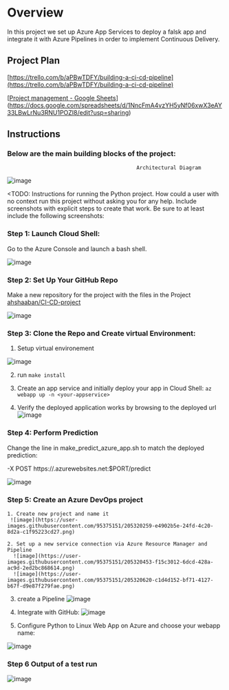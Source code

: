 # Overview

In this project we set up Azure App Services to deploy a falsk app and integrate it with Azure Pipelines in order to implement Continuous Delivery.

## Project Plan

[https://trello.com/b/aPBwTDFY/building-a-ci-cd-pipeline](https://trello.com/b/aPBwTDFY/building-a-ci-cd-pipeline)

[[Project management - Google Sheets](https://docs.google.com/spreadsheets/d/1NncFmA4vzYH5yNf06xwX3eAY33LBwLrNu3RNU1POZI8/edit#gid=489099311)](https://docs.google.com/spreadsheets/d/1NncFmA4vzYH5yNf06xwX3eAY33LBwLrNu3RNU1POZI8/edit?usp=sharing)

## Instructions
### Below are the main building blocks of the project:

                                              Architectural Diagram

![image](https://user-images.githubusercontent.com/95375151/205130650-19f481e2-f0b2-49aa-bb15-e805d6143c34.png)
                                

<TODO:  Instructions for running the Python project.  How could a user with no context run this project without asking you for any help.  Include screenshots with explicit steps to create that work. Be sure to at least include the following screenshots:

### Step 1: Launch Cloud Shell:

Go to the Azure Console and launch a bash shell.

![image](https://user-images.githubusercontent.com/95375151/205315252-6ca944a6-3507-404a-9722-68f2d4837b82.png)

### Step 2: Set Up Your GitHub Repo 
Make a new repository for the project with the files in the Project  [ ahshaaban/CI-CD-project](https://github.com/ahshaaban/CI-CD-project)

![image](https://user-images.githubusercontent.com/95375151/205316206-260e951c-d4c4-43e7-acd3-03c599514c58.png)

### Step 3: Clone the Repo and Create virtual Environment:

  1. Setup virtual environement

![image](https://user-images.githubusercontent.com/95375151/205317504-101e4fee-0686-4eda-80be-21435b3e4d61.png)

   2. run ```make install```

   3. Create an app service and initially deploy your app in Cloud Shell:
    ```az webapp up -n <your-appservice>```

   4. Verify the deployed application works by browsing to the deployed url
      ![image](https://user-images.githubusercontent.com/95375151/205319243-cce34bc1-3b7a-4da8-a531-7a088f8e14ff.png)
      
### Step 4: Perform Prediction

Change the line in make_predict_azure_app.sh to match the deployed prediction:

-X POST https://<yourappname>.azurewebsites.net:$PORT/predict

![image](https://user-images.githubusercontent.com/95375151/205319601-faf8cc6e-0093-4901-a91d-b796ac0f42eb.png)
  
  ### Step 5: Create an Azure DevOps project
    1. Create new project and name it
     ![image](https://user-images.githubusercontent.com/95375151/205320259-e4902b5e-24fd-4c20-8d2a-c1f95223cd27.png)
  
    2. Set up a new service connection via Azure Resource Manager and Pipeline
      ![image](https://user-images.githubusercontent.com/95375151/205320453-f15c3012-6dcd-428a-ac9d-2ed2bc868614.png)
      ![image](https://user-images.githubusercontent.com/95375151/205320620-c1d4d152-bf71-4127-b67f-d9e87f279fae.png)


   3.  create a Pipeline
  ![image](https://user-images.githubusercontent.com/95375151/205320874-0a131af3-bd1e-4401-806d-46661fc99752.png)

   4. Integrate with GitHub:
   ![image](https://user-images.githubusercontent.com/95375151/205321116-6de14c25-6b88-4ac6-9cd0-0282e481785f.png)

   5. Configure Python to Linux Web App on Azure and choose your webapp name:
  
  ![image](https://user-images.githubusercontent.com/95375151/205321300-8abfcfa6-3392-49cb-96b7-0370f7a66143.png)



### Step 6 Output of a test run

![image](https://user-images.githubusercontent.com/95375151/205322409-57c25531-764f-4877-8d95-3ab0a71b1a7a.png)






